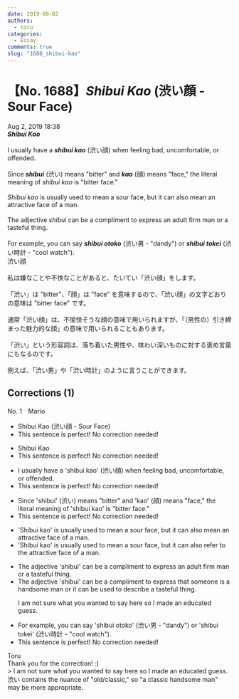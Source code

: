 ```yaml
---
date: 2019-08-02
authors:
  - toru
categories:
  - Essay
comments: true
slug: "1688_shibui-kao"
---
```


# 【No. 1688】<strong><em>Shibui Kao</em></strong> (渋い顔 - Sour Face)
<div class="date">Aug 2, 2019 18:38</div>
<div id="post"><div id="body_show_ori">
<strong><em>Shibui Kao</em></strong><br/><br/>I usually have a <strong><em>shibui kao</em></strong> (渋い顔) when feeling bad, uncomfortable, or offended.<br/><br/>Since <strong><em>shibui</em></strong> (渋い) means "bitter" and <strong><em>kao</em></strong> (顔) means "face," the literal meaning of <em>shibui kao</em> is "bitter face."<br/><br/><em>Shibui kao</em> is usually used to mean a sour face, but it can also mean an attractive face of a man.<br/><br/>The adjective <em>shibui</em> can be a compliment to express an adult firm man or a tasteful thing. <br/><br/>For example, you can say <strong><em>shibui otoko</em></strong> (渋い男 - "dandy") or <strong><em>shibui tokei</em></strong> (渋い時計 - "cool watch").
</div></div>

<!-- more -->

<div id="post_ja"><div id="body_show_mo">
渋い顔<br/><br/>私は嫌なことや不快なことがあると、たいてい「渋い顔」をします。<br/><br/>「渋い」は "bitter"、「顔」は "face" を意味するので、「渋い顔」の文字どおりの意味は "bitter face" です。<br/><br/>通常「渋い顔」は、不愉快そうな顔の意味で用いられますが、「（男性の）引き締まった魅力的な顔」の意味で用いられることもあります。<br/><br/>「渋い」という形容詞は、落ち着いた男性や、味わい深いものに対する褒め言葉にもなるのです。<br/><br/>例えば、「渋い男」や「渋い時計」のように言うことができます。
</div></div>

## Corrections (1)
<div id="block"><div class="first_name"> No. 1　<span class="just_name">Mario</span></div><div id="block2">
<ul class="correction_field">
<li class="incorrect">Shibui Kao (渋い顔 - Sour Face)</li>
<li class="corrected perfect">This sentence is perfect! No correction needed!</li>
</ul>
<ul class="correction_field">
<li class="incorrect">Shibui Kao</li>
<li class="corrected perfect">This sentence is perfect! No correction needed!</li>
</ul>
<ul class="correction_field">
<li class="incorrect">I usually have a 'shibui kao' (渋い顔) when feeling bad, uncomfortable, or offended.</li>
<li class="corrected perfect">This sentence is perfect! No correction needed!</li>
</ul>
<ul class="correction_field">
<li class="incorrect">Since 'shibui' (渋い) means "bitter" and 'kao' (顔) means "face," the literal meaning of 'shibui kao' is "bitter face."</li>
<li class="corrected perfect">This sentence is perfect! No correction needed!</li>
</ul>
<ul class="correction_field">
<li class="incorrect">'Shibui kao' is usually used to mean a sour face, but it can also mean an attractive face of a man.</li>
<li class="corrected correct">
'Shibui kao' is usually used to mean a sour face, but it can also <span class="f_blue">refer to the</span> attractive face of a man.
</li>
</ul>
<ul class="correction_field">
<li class="incorrect">The adjective 'shibui' can be a compliment to express an adult firm man or a tasteful thing.</li>
<li class="corrected correct">
The adjective 'shibui' can be a compliment to express that someone is a handsome man or it can be used to describe a tasteful thing.
<p class="correction_comment">I am not sure what you wanted to say here so I made an educated guess.</p>
</li>
</ul>
<ul class="correction_field">
<li class="incorrect">For example, you can say 'shibui otoko' (渋い男 - "dandy") or 'shibui tokei' (渋い時計 - "cool watch").</li>
<li class="corrected perfect">This sentence is perfect! No correction needed!</li>
</ul>
</div><div class="name"><span class="just_name">Toru</span><br>
Thank you for the correction! :)<br/>&gt; I am not sure what you wanted to say here so I made an educated guess.<br/>渋い contains the nuance of "old/classic," so "a classic handsome man" may be more appropriate.
</div>
</div>
